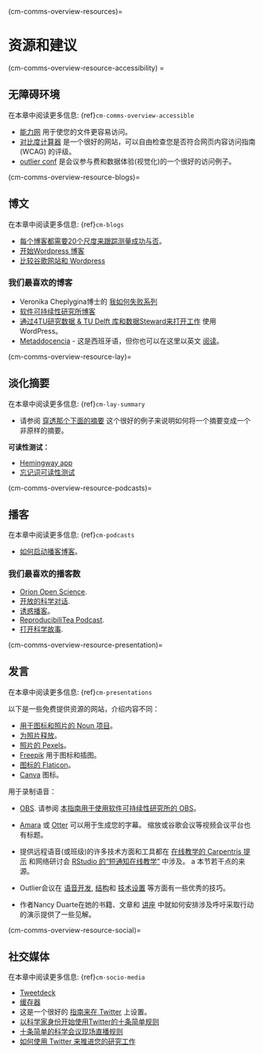 (cm-comms-overview-resources)=
# 资源和建议

(cm-comms-overview-resource-accessibility) =
## 无障碍环境

在本章中阅读更多信息: {ref}`cm-comms-overview-accessible`

* [能力网](https://abilitynet.org.uk/) 用于使您的文件更容易访问。
* [对比度计算器](https://contrastchecker.com/) 是一个很好的网站，可以自由检查您是否符合网页内容访问指南 (WCAG) 的评级。
* [outlier conf](https://www.outlierconf.com/) 是会议参与费和数据体验(视觉化)的一个很好的访问例子。

(cm-comms-overview-resource-blogs)=
## 博文

在本章中阅读更多信息: {ref}`cm-blogs`

* [每个博客都需要20个尺度来跟踪测量成功与否](https://www.dreamhost.com/blog/metrics-every-blogger-needs-to-track/)。
* [开始Wordpress 博客](https://www.podcastinsights.com/start-a-wordpress-blog/)
* [比较谷歌网站和 Wordpress](https://superbwebsitebuilders.com/google-sites-vs-wordpress)

### 我们最喜欢的博客
* Veronika Cheplygina博士的 [我如何失败系列](https://veronikach.com/failure/)
* [软件可持续性研究所博客](https://www.software.ac.uk/blog)
* [通过4TU研究数据 & TU Delft 库和数据Steward来打开工作](https://openworking.wordpress.com/) 使用 WordPress。
* [Metaddocencia](https://metadocencia.netlify.app/post/) - 这是西班牙语，但你也可以在这里以英文 [阅读](https://metadocencia.netlify.app/en/post/)。

(cm-comms-overview-resource-lay)=
## 淡化摘要

在本章中阅读更多信息: {ref}`cm-lay-summary`

* 请参阅  [穿透那个下面的摘要](https://bitesizebio.com/10871/perfecting-that-lay-summary/) 这个很好的例子来说明如何将一个摘要变成一个非原样的摘要。

**可读性测试：**
* [Hemingway app](http://www.hemingwayapp.com/)
* [忘记词可读性测试](http://thefirstword.co.uk/readabilitytest/)


(cm-comms-overview-resource-podcasts)=
## 播客

在本章中阅读更多信息: {ref}`cm-podcasts`

* [如何启动播客博客](https://www.podcastinsights.com/start-a-podcast/?gclid=CjwKCAiA9vOABhBfEiwATCi7GNV7zJl0tHaVkW-7DCjVdAwGa4q0vbaXB44xsSBHp7YBO8K6pH0syBoCVtUQAvD_BwE)。

### 我们最喜欢的播客数
* [Orion Open Science](https://www.orion-openscience.eu/publications/training-materials/201902/podcasts).
* [开放的科学对话](https://soundcloud.com/opensciencetalk).
* [诱惑播客](https://www.turing.ac.uk/news/turing-podcast)。
* [ReproducibiliTea Podcast](https://soundcloud.com/reproducibilitea).
* [打开科学故事](https://podcasts.apple.com/gb/podcast/open-science-stories/id1547403532).

(cm-comms-overview-resource-presentation)=
## 发言

在本章中阅读更多信息: {ref}`cm-presentations`

以下是一些免费提供资源的网站，介绍内容不同：

* [用于图标和照片的 Noun 项目](https://thenounproject.com)。
* [为照片释放](https://unsplash.com)。
* [照片的 Pexels](https://www.pexels.com)。
* [Freepik](https://www.freepik.com/free-photos-vectors/english) 用于图标和插图。
* [图标的 Flaticon](https://www.flaticon.com/free-icons/english)。
* [Canva](https://www.canva.com) 图标。

用于录制语音：
* [OBS](https://obsproject.com). 请参阅 [本指南用于使用软件可持续性研究所的 OBS](https://software.ac.uk/fellowship-programme/2019/application-video-guide)。
* [Amara](https://amara.org) 或 [Otter](https://otter.ai/) 可以用于生成您的字幕。 缩放或谷歌会议等视频会议平台也有标题。

* 提供远程语音(或班级)的许多技术方面和工具都在 [在线教学的 Carpentris 提示](https://carpentries.org/blog/2020/03/tips-for-teaching-online/) 和网络研讨会 [RStudio 的“短通知在线教学”](https://rstd.io/teach-online-2020) 中涉及。 a 本节若干点的来源。

* Outlier会议在 [语音开发](https://docs.google.com/presentation/d/1VltGZmwfFcqwJ_pMwNx-ECfhgtl0dhxYC99qM5xnV-U/), [结构](https://docs.google.com/presentation/d/1XyFdpqjlvXd_8kIl3dJFHhGTcywX0tayQtHXXYUi9DQ/)和 [技术设置](https://https://docs.google.com/presentation/d/1ZLrVBs5Zt9_DDu2TYUN3CzsEr1WiMXbwj-AP5m9Rbhc/) 等方面有一些优秀的技巧。

* 作者Nancy Duarte在她的书籍、文章和 [讲座](https://://www.ted.com/talks/nancy_duarte_the_secret_structure_of_great_talks?) 中就如何安排涉及呼吁采取行动的演示提供了一些见解。

(cm-comms-overview-resource-social)=
## 社交媒体

在本章中阅读更多信息: {ref}`cm-socio-media`

* [Tweetdeck](https://tweetdeck.twitter.com/)
* [缓存器](https://buffer.com/)
* 这是一个很好的 [指南来在 Twitter](https://www.wired.com/story/how-to-setup-twitter-search-hashtag-and-login-help/) 上设置。
* [以科学家身份开始使用Twitter的十条简单规则](https://journals.plos.org/ploscompbiol/article?id=10.1371/journal.pcbi.1007513)
* [十条简单的科学会议现场直播规则](https://journals.plos.org/ploscompbiol/article?id=10.1371/journal.pcbi.1003789)
* [如何使用 Twitter 来推进您的研究工作](https://www.nature.com/articles/d41586-019-00535-w)
